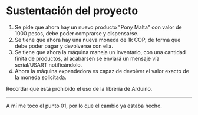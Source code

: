 # Sustentación del proyecto

1. Se pide que ahora hay un nuevo producto "Pony Malta" con valor de 1000 pesos, debe poder comprarse y dispensarse.
2. Se tiene que ahora hay una nueva moneda de 1k COP, de forma que debe poder pagar y devolverse con ella.
3. Se tiene que ahora la máquina maneja un inventario, con una cantidad finita de productos, al acabarsen se enviará un mensaje vía serial/USART notificándolo.
4. Ahora la máquina expendedora es capaz de devolver el valor exacto de la moneda solicitada.


Recordar que está prohibido el uso de la librería de Arduino.

---
A mí me toco el punto 01, por lo que el cambio ya estaba hecho.
